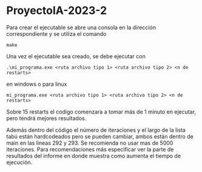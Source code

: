 # ProyectoIA-2023-2

Para crear el ejecutable se abre una consola en la dirección correspondiente y se utiliza el comando 

```
make
```

Una vez el ejecutable sea creado, se debe ejecutar  con 

```
.\mi_programa.exe <ruta archivo tipo 1> <ruta archivo tipo 2> <n de restarts> 
```

en windows o para linux

```
mi_programa.exe <ruta archivo tipo 1> <ruta archivo tipo 2> <n de restarts> 
```

Sobre 15 restarts el codigo comenzara a tomar más de 1 minuto en ejecutar, pero tendrá mejores resultados.

Además dentro del código el número de iteraciones y el largo de la lista tabú están hardcodeados pero se pueden cambiar, ambos están dentro de main en las lineas 292 y 293. Se recomienda no usar mas de 5000 iteraciones. Para recomendaciones más especificar ver la parte de resultados del informe en donde muestra como aumenta el tiempo de ejecución.